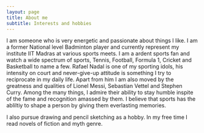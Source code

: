 ```yaml
---
layout: page
title: About me
subtitle: Interests and hobbies
---
```


I am someone who is very energetic and passionate about things I like. I am a former National level Badminton player and currently represent my institute IIT Madras at various sports meets. I am a ardent sports fan and watch a wide spectrum of sports, Tennis, Football, Formula 1, Cricket and Basketball to name a few. Rafael Nadal is one of my sporting idols, his intensity on court and never-give-up attitude is something I try to reciprocate in my daily life. Apart from him I am also moved by the greatness and qualities of Lionel Messi, Sebastian Vettel and Stephen Curry. Among the many things, I admire their ability to stay humble inspite of the fame and recognition amassed by them. I believe that sports has the abliltiy to shape a person by giving them everlasting memories.

I also pursue drawing and pencil sketching as a hobby. In my free time I read novels of fiction and myth genre.
